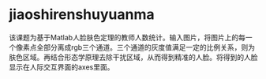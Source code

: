 # jiaoshirenshuyuanma
该课题为基于Matlab人脸肤色定理的教师人数统计。输入图片，将图片上的每一个像素点全部分离成rgb三个通道。三个通道的灰度值满足一定的比例关系，则为肤色区域。再结合形态学原理去除干扰区域，从而得到精准的人脸。将得到的人脸显示在人际交互界面的axes里面。
